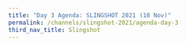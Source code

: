 ```yaml
---
title: "Day 3 Agenda: SLINGSHOT 2021 (10 Nov)"
permalink: /channels/slingshot-2021/agenda-day-3
third_nav_title: Slingshot
---
```

